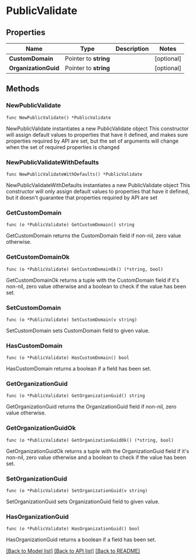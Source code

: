 # PublicValidate

## Properties

Name | Type | Description | Notes
------------ | ------------- | ------------- | -------------
**CustomDomain** | Pointer to **string** |  | [optional] 
**OrganizationGuid** | Pointer to **string** |  | [optional] 

## Methods

### NewPublicValidate

`func NewPublicValidate() *PublicValidate`

NewPublicValidate instantiates a new PublicValidate object
This constructor will assign default values to properties that have it defined,
and makes sure properties required by API are set, but the set of arguments
will change when the set of required properties is changed

### NewPublicValidateWithDefaults

`func NewPublicValidateWithDefaults() *PublicValidate`

NewPublicValidateWithDefaults instantiates a new PublicValidate object
This constructor will only assign default values to properties that have it defined,
but it doesn't guarantee that properties required by API are set

### GetCustomDomain

`func (o *PublicValidate) GetCustomDomain() string`

GetCustomDomain returns the CustomDomain field if non-nil, zero value otherwise.

### GetCustomDomainOk

`func (o *PublicValidate) GetCustomDomainOk() (*string, bool)`

GetCustomDomainOk returns a tuple with the CustomDomain field if it's non-nil, zero value otherwise
and a boolean to check if the value has been set.

### SetCustomDomain

`func (o *PublicValidate) SetCustomDomain(v string)`

SetCustomDomain sets CustomDomain field to given value.

### HasCustomDomain

`func (o *PublicValidate) HasCustomDomain() bool`

HasCustomDomain returns a boolean if a field has been set.

### GetOrganizationGuid

`func (o *PublicValidate) GetOrganizationGuid() string`

GetOrganizationGuid returns the OrganizationGuid field if non-nil, zero value otherwise.

### GetOrganizationGuidOk

`func (o *PublicValidate) GetOrganizationGuidOk() (*string, bool)`

GetOrganizationGuidOk returns a tuple with the OrganizationGuid field if it's non-nil, zero value otherwise
and a boolean to check if the value has been set.

### SetOrganizationGuid

`func (o *PublicValidate) SetOrganizationGuid(v string)`

SetOrganizationGuid sets OrganizationGuid field to given value.

### HasOrganizationGuid

`func (o *PublicValidate) HasOrganizationGuid() bool`

HasOrganizationGuid returns a boolean if a field has been set.


[[Back to Model list]](../README.md#documentation-for-models) [[Back to API list]](../README.md#documentation-for-api-endpoints) [[Back to README]](../README.md)



